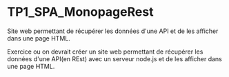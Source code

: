 # TP1_SPA_MonopageRest
Site web permettant de récupérer les données d'une API et de les afficher dans une page HTML.

Exercice ou on devrait créer un site web permettant de récupérer les données d'une API(en REst) avec un serveur node.js et de les afficher dans une page HTML.
